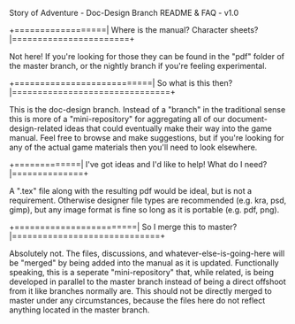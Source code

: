 Story of Adventure - Doc-Design Branch README & FAQ - v1.0

+==================| Where is the manual? Character sheets? |=======================+

Not here! If you're looking for those they can be found in the "pdf" folder of the 
master branch, or the nightly branch if you're feeling experimental.

+===========================| So what is this then? |===============================+

This is the doc-design branch. Instead of a "branch" in the traditional sense this is
more of a "mini-repository" for aggregating all of our document-design-related ideas 
that could eventually make their way into the game manual. Feel free to browse and 
make suggestions, but if you're looking for any of the actual game materials then 
you'll need to look elsewhere.  

+=============| I've got ideas and I'd like to help! What do I need? |==============+

A ".tex" file along with the resulting pdf would be ideal, but is not a requirement. 
Otherwise designer file types are recommended (e.g. kra, psd, gimp), but any image 
format is fine so long as it is portable (e.g. pdf, png). 

+========================| So I merge this to master? |=============================+

Absolutely not. The files, discussions, and whatever-else-is-going-here will be 
"merged" by being added into the manual as it is updated.  Functionally speaking, 
this is a seperate "mini-repository" that, while related, is being developed in 
parallel to the master branch instead of being a direct offshoot from it like 
branches normally are. This should not be directly merged to master under any 
circumstances, because the files here do not reflect anything located in the master 
branch. 
